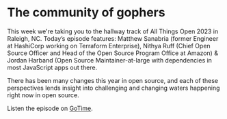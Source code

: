 # The community of gophers

This week we're taking you to the hallway track of All Things Open 2023 in
Raleigh, NC. Today’s episode features: Matthew Sanabria (former Engineer at
HashiCorp working on Terraform Enterprise), Nithya Ruff (Chief Open Source
Officer and Head of the Open Source Program Office at Amazon) & Jordan Harband
(Open Source Maintainer-at-large with dependencies in most JavaScript apps out
there.

There has been many changes this year in open source, and each of these
perspectives lends insight into challenging and changing waters happening right
now in open source.

Listen the episode on [GoTime][gotime].

[gotime]: https://changelog.fm/563  "The community of gophers"
